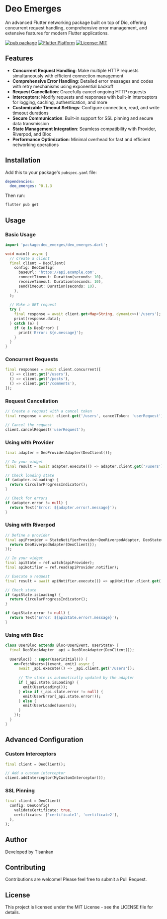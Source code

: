 # Deo Emerges

An advanced Flutter networking package built on top of Dio, offering concurrent request handling, comprehensive error management, and extensive features for modern Flutter applications.

[![pub package](https://img.shields.io/pub/v/deo_emerges.svg)](https://pub.dev/packages/deo_emerges)
[![Flutter Platform](https://img.shields.io/badge/Platform-Flutter-02569B.svg)](https://flutter.dev)
[![License: MIT](https://img.shields.io/badge/License-MIT-yellow.svg)](https://opensource.org/licenses/MIT)

## Features

- **Concurrent Request Handling**: Make multiple HTTP requests simultaneously with efficient connection management
- **Comprehensive Error Handling**: Detailed error messages and codes with retry mechanisms using exponential backoff
- **Request Cancellation**: Gracefully cancel ongoing HTTP requests
- **Interceptors**: Modify requests and responses with built-in interceptors for logging, caching, authentication, and more
- **Customizable Timeout Settings**: Configure connection, read, and write timeout durations
- **Secure Communication**: Built-in support for SSL pinning and secure data transmission
- **State Management Integration**: Seamless compatibility with Provider, Riverpod, and Bloc
- **Performance Optimization**: Minimal overhead for fast and efficient networking operations

## Installation

Add this to your package's `pubspec.yaml` file:

```yaml
dependencies:
  deo_emerges: ^0.1.3
```

Then run:

```bash
flutter pub get
```

## Usage

### Basic Usage

```dart
import 'package:deo_emerges/deo_emerges.dart';

void main() async {
  // Create a client
  final client = DeoClient(
    config: DeoConfig(
      baseUrl: 'https://api.example.com',
      connectTimeout: Duration(seconds: 10),
      receiveTimeout: Duration(seconds: 10),
      sendTimeout: Duration(seconds: 10),
    ),
  );
  
  // Make a GET request
  try {
    final response = await client.get<Map<String, dynamic>>('/users');
    print(response.data);
  } catch (e) {
    if (e is DeoError) {
      print('Error: ${e.message}');
    }
  }
}
```

### Concurrent Requests

```dart
final responses = await client.concurrent([
  () => client.get('/users'),
  () => client.get('/posts'),
  () => client.get('/comments'),
]);
```

### Request Cancellation

```dart
// Create a request with a cancel token
final response = await client.get('/users', cancelToken: 'userRequest');

// Cancel the request
client.cancelRequest('userRequest');
```

### Using with Provider

```dart
final adapter = DeoProviderAdapter(DeoClient());

// In your widget
final result = await adapter.execute(() => adapter.client.get('/users'));

// Check loading state
if (adapter.isLoading) {
  return CircularProgressIndicator();
}

// Check for errors
if (adapter.error != null) {
  return Text('Error: ${adapter.error!.message}');
}
```

### Using with Riverpod

```dart
// Define a provider
final apiProvider = StateNotifierProvider<DeoRiverpodAdapter, DeoState>((ref) {
  return DeoRiverpodAdapter(DeoClient());
});

// In your widget
final apiState = ref.watch(apiProvider);
final apiNotifier = ref.read(apiProvider.notifier);

// Execute a request
final result = await apiNotifier.execute(() => apiNotifier.client.get('/users'));

// Check state
if (apiState.isLoading) {
  return CircularProgressIndicator();
}

if (apiState.error != null) {
  return Text('Error: ${apiState.error!.message}');
}
```

### Using with Bloc

```dart
class UserBloc extends Bloc<UserEvent, UserState> {
  final DeoBlocAdapter _api = DeoBlocAdapter(DeoClient());
  
  UserBloc() : super(UserInitial()) {
    on<FetchUsers>((event, emit) async {
      await _api.execute(() => _api.client.get('/users'));
      
      // The state is automatically updated by the adapter
      if (_api.state.isLoading) {
        emit(UserLoading());
      } else if (_api.state.error != null) {
        emit(UserError(_api.state.error!));
      } else {
        emit(UserLoaded(users));
      }
    });
  }
}
```

## Advanced Configuration

### Custom Interceptors

```dart
final client = DeoClient();

// Add a custom interceptor
client.addInterceptor(MyCustomInterceptor());
```

### SSL Pinning

```dart
final client = DeoClient(
  config: DeoConfig(
    validateCertificate: true,
    certificates: ['certificate1', 'certificate2'],
  ),
);
```

## Author

Developed by Tisankan

## Contributing

Contributions are welcome! Please feel free to submit a Pull Request.

## License

This project is licensed under the MIT License - see the LICENSE file for details.


